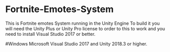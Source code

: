 # Fortnite-Emotes-System
This is Fortnite emotes System running in the Unity Engine
To build it you will need the Unity Plus or Unity Pro license to order to this to work and you need to install Visual Studio 2017 or better.


#Windows
Microsoft Visual Studio 2017 and Unity 2018.3 or higher.